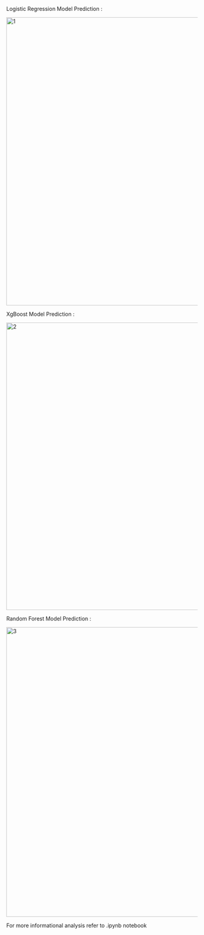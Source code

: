 Logistic Regression Model Prediction :

<img width="758" alt="1" src="https://github.com/user-attachments/assets/1a775069-d04e-4e9a-8c4d-1307947dc279" />


XgBoost Model Prediction :

<img width="756" alt="2" src="https://github.com/user-attachments/assets/0f12d79d-63d0-4e69-b408-45381bd27ee6" />


Random Forest Model Prediction :

<img width="762" alt="3" src="https://github.com/user-attachments/assets/4e848a23-a731-4a89-a5a0-8cf05bf0d1fa" />

For more informational analysis refer to .ipynb notebook



